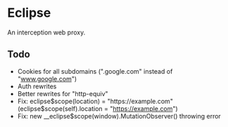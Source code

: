 # Eclipse

An interception web proxy.

## Todo

- Cookies for all subdomains (".google.com" instead of "www.google.com")
- Auth rewrites
- Better rewrites for "http-equiv"
- Fix: eclipse$scope(location) = "https://example.com" (eclipse$scope(self).location = "https://example.com")
- Fix: new \_\_eclipse$scope(window).MutationObserver() throwing error
